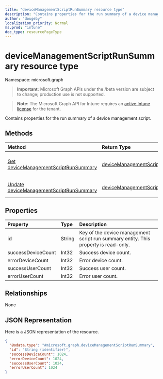 ```yaml
---
title: "deviceManagementScriptRunSummary resource type"
description: "Contains properties for the run summary of a device management script."
author: "dougeby"
localization_priority: Normal
ms.prod: "intune"
doc_type: resourcePageType
---
```


# deviceManagementScriptRunSummary resource type

Namespace: microsoft.graph

> **Important:** Microsoft Graph APIs under the /beta version are subject to change; production use is not supported.

> **Note:** The Microsoft Graph API for Intune requires an [active Intune license](https://go.microsoft.com/fwlink/?linkid=839381) for the tenant.

Contains properties for the run summary of a device management script.

## Methods
|Method|Return Type|Description|
|:---|:---|:---|
|[Get deviceManagementScriptRunSummary](../api/intune-devices-devicemanagementscriptrunsummary-get.md)|[deviceManagementScriptRunSummary](../resources/intune-devices-devicemanagementscriptrunsummary.md)|Read properties and relationships of the [deviceManagementScriptRunSummary](../resources/intune-devices-devicemanagementscriptrunsummary.md) object.|
|[Update deviceManagementScriptRunSummary](../api/intune-devices-devicemanagementscriptrunsummary-update.md)|[deviceManagementScriptRunSummary](../resources/intune-devices-devicemanagementscriptrunsummary.md)|Update the properties of a [deviceManagementScriptRunSummary](../resources/intune-devices-devicemanagementscriptrunsummary.md) object.|

## Properties
|Property|Type|Description|
|:---|:---|:---|
|id|String|Key of the device management script run summary entity. This property is read-only.|
|successDeviceCount|Int32|Success device count.|
|errorDeviceCount|Int32|Error device count.|
|successUserCount|Int32|Success user count.|
|errorUserCount|Int32|Error user count.|

## Relationships
None

## JSON Representation
Here is a JSON representation of the resource.
<!-- {
  "blockType": "resource",
  "keyProperty": "id",
  "@odata.type": "microsoft.graph.deviceManagementScriptRunSummary"
}
-->
``` json
{
  "@odata.type": "#microsoft.graph.deviceManagementScriptRunSummary",
  "id": "String (identifier)",
  "successDeviceCount": 1024,
  "errorDeviceCount": 1024,
  "successUserCount": 1024,
  "errorUserCount": 1024
}
```





